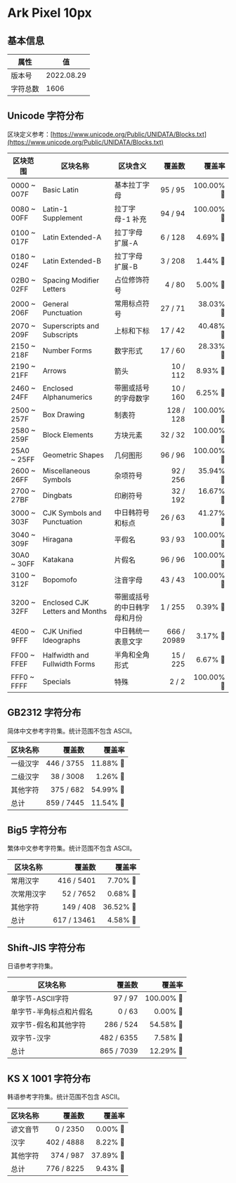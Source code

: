 # Ark Pixel 10px

## 基本信息

| 属性 | 值 |
|---|---|
| 版本号 | 2022.08.29 |
| 字符总数 | 1606 |

## Unicode 字符分布

区块定义参考：[https://www.unicode.org/Public/UNIDATA/Blocks.txt](https://www.unicode.org/Public/UNIDATA/Blocks.txt)

| 区块范围 | 区块名称 | 区块含义 | 覆盖数 | 覆盖率 |
|---|---|---|---:|---:|
| 0000 ~ 007F | Basic Latin | 基本拉丁字母 | 95 / 95 | 100.00% 🚩 |
| 0080 ~ 00FF | Latin-1 Supplement | 拉丁字母-1 补充 | 94 / 94 | 100.00% 🚩 |
| 0100 ~ 017F | Latin Extended-A | 拉丁字母 扩展-A | 6 / 128 | 4.69% 🚧 |
| 0180 ~ 024F | Latin Extended-B | 拉丁字母 扩展-B | 3 / 208 | 1.44% 🚧 |
| 02B0 ~ 02FF | Spacing Modifier Letters | 占位修饰符号 | 4 / 80 | 5.00% 🚧 |
| 2000 ~ 206F | General Punctuation | 常用标点符号 | 27 / 71 | 38.03% 🚧 |
| 2070 ~ 209F | Superscripts and Subscripts | 上标和下标 | 17 / 42 | 40.48% 🚧 |
| 2150 ~ 218F | Number Forms | 数字形式 | 17 / 60 | 28.33% 🚧 |
| 2190 ~ 21FF | Arrows | 箭头 | 10 / 112 | 8.93% 🚧 |
| 2460 ~ 24FF | Enclosed Alphanumerics | 带圈或括号的字母数字 | 10 / 160 | 6.25% 🚧 |
| 2500 ~ 257F | Box Drawing | 制表符 | 128 / 128 | 100.00% 🚩 |
| 2580 ~ 259F | Block Elements | 方块元素 | 32 / 32 | 100.00% 🚩 |
| 25A0 ~ 25FF | Geometric Shapes | 几何图形 | 96 / 96 | 100.00% 🚩 |
| 2600 ~ 26FF | Miscellaneous Symbols | 杂项符号 | 92 / 256 | 35.94% 🚧 |
| 2700 ~ 27BF | Dingbats | 印刷符号 | 32 / 192 | 16.67% 🚧 |
| 3000 ~ 303F | CJK Symbols and Punctuation | 中日韩符号和标点 | 26 / 63 | 41.27% 🚧 |
| 3040 ~ 309F | Hiragana | 平假名 | 93 / 93 | 100.00% 🚩 |
| 30A0 ~ 30FF | Katakana | 片假名 | 96 / 96 | 100.00% 🚩 |
| 3100 ~ 312F | Bopomofo | 注音字母 | 43 / 43 | 100.00% 🚩 |
| 3200 ~ 32FF | Enclosed CJK Letters and Months | 带圈或括号的中日韩字母和月份 | 1 / 255 | 0.39% 🚧 |
| 4E00 ~ 9FFF | CJK Unified Ideographs | 中日韩统一表意文字 | 666 / 20989 | 3.17% 🚧 |
| FF00 ~ FFEF | Halfwidth and Fullwidth Forms | 半角和全角形式 | 15 / 225 | 6.67% 🚧 |
| FFF0 ~ FFFF | Specials | 特殊 | 2 / 2 | 100.00% 🚩 |

## GB2312 字符分布

简体中文参考字符集。统计范围不包含 ASCII。

| 区块名称 | 覆盖数 | 覆盖率 |
|---|---:|---:|
| 一级汉字 | 446 / 3755 | 11.88% 🚧 |
| 二级汉字 | 38 / 3008 | 1.26% 🚧 |
| 其他字符 | 375 / 682 | 54.99% 🚧 |
| 总计 | 859 / 7445 | 11.54% 🚧 |

## Big5 字符分布

繁体中文参考字符集。统计范围不包含 ASCII。

| 区块名称 | 覆盖数 | 覆盖率 |
|---|---:|---:|
| 常用汉字 | 416 / 5401 | 7.70% 🚧 |
| 次常用汉字 | 52 / 7652 | 0.68% 🚧 |
| 其他字符 | 149 / 408 | 36.52% 🚧 |
| 总计 | 617 / 13461 | 4.58% 🚧 |

## Shift-JIS 字符分布

日语参考字符集。

| 区块名称 | 覆盖数 | 覆盖率 |
|---|---:|---:|
| 单字节-ASCII字符 | 97 / 97 | 100.00% 🚩 |
| 单字节-半角标点和片假名 | 0 / 63 | 0.00% 🚧 |
| 双字节-假名和其他字符 | 286 / 524 | 54.58% 🚧 |
| 双字节-汉字 | 482 / 6355 | 7.58% 🚧 |
| 总计 | 865 / 7039 | 12.29% 🚧 |

## KS X 1001 字符分布

韩语参考字符集。统计范围不包含 ASCII。

| 区块名称 | 覆盖数 | 覆盖率 |
|---|---:|---:|
| 谚文音节 | 0 / 2350 | 0.00% 🚧 |
| 汉字 | 402 / 4888 | 8.22% 🚧 |
| 其他字符 | 374 / 987 | 37.89% 🚧 |
| 总计 | 776 / 8225 | 9.43% 🚧 |
